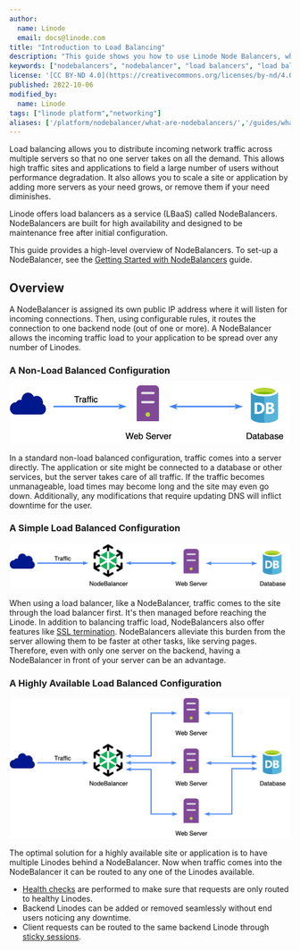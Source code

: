 ```yaml
---
author:
  name: Linode
  email: docs@linode.com
title: "Introduction to Load Balancing"
description: "This guide shows you how to use Linode Node Balancers, which are services built for high availability and designed to be maintenance free once deployed."
keywords: ["nodebalancers", "nodebalancer", "load balancers", "load balancer", "load balancing", "high availability", "ha"]
license: '[CC BY-ND 4.0](https://creativecommons.org/licenses/by-nd/4.0)'
published: 2022-10-06
modified_by:
  name: Linode
tags: ["linode platform","networking"]
aliases: ['/platform/nodebalancer/what-are-nodebalancers/','/guides/what-are-nodebalancers/']
---
```


Load balancing allows you to distribute incoming network traffic across multiple servers so that no one server takes on all the demand. This allows high traffic sites and applications to field a large number of users without performance degradation. It also allows you to scale a site or application by adding more servers as your need grows, or remove them if your need diminishes.

Linode offers load balancers as a service (LBaaS) called NodeBalancers. NodeBalancers are built for high availability and designed to be maintenance free after initial configuration.

This guide provides a high-level overview of NodeBalancers. To set-up a NodeBalancer, see the [Getting Started with NodeBalancers](/docs/platform/nodebalancer/getting-started-with-nodebalancers) guide.

## Overview

A NodeBalancer is assigned its own public IP address where it will listen for incoming connections. Then, using configurable rules, it routes the connection to one backend node (out of one or more). A NodeBalancer allows the incoming traffic load to your application to be spread over any number of Linodes.

### A Non-Load Balanced Configuration

![Basic Web Server Flow Without Load Balancing](basicWebServerFlow.png)

In a standard non-load balanced configuration, traffic comes into a server directly. The application or site might be connected to a database or other services, but the server takes care of all traffic. If the traffic becomes unmanageable, load times may become long and the site may even go down. Additionally, any modifications that require updating DNS will inflict downtime for the user.

### A Simple Load Balanced Configuration

![Single Web Server Flow With NodeBalancer](singleWebServerNodeBalancer.png)

When using a load balancer, like a NodeBalancer, traffic comes to the site through the load balancer first. It's then managed before reaching the Linode. In addition to balancing traffic load, NodeBalancers also offer features like [SSL termination](https://en.wikipedia.org/wiki/TLS_termination_proxy). NodeBalancers alleviate this burden from the server allowing them to be faster at other tasks, like serving pages. Therefore, even with only one server on the backend, having a NodeBalancer in front of your server can be an advantage.

### A Highly Available Load Balanced Configuration

![Highly Available Sever Flow with NodeBalancer](scaledWebServersNodeBalancer.png)

The optimal solution for a highly available site or application is to have multiple Linodes behind a NodeBalancer. Now when traffic comes into the NodeBalancer it can be routed to any one of the Linodes available.

- [Health checks](/docs/platform/nodebalancer/nodebalancer-reference-guide/#health-checks) are performed to make sure that requests are only routed to healthy Linodes.
- Backend Linodes can be added or removed seamlessly without end users noticing any downtime.
- Client requests can be routed to the same backend Linode through [sticky sessions](/docs/platform/nodebalancer/nodebalancer-reference-guide/#session-stickiness).